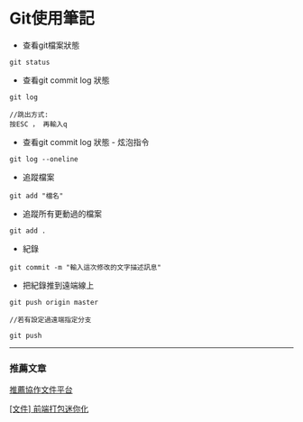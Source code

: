 # Git使用筆記

* 查看git檔案狀態
```
git status
```

* 查看git commit log 狀態
```
git log

//跳出方式:
按ESC ， 再輸入q
```

* 查看git commit log 狀態 - 炫泡指令
```
git log --oneline
```

* 追蹤檔案
```
git add "檔名"
```

* 追蹤所有更動過的檔案
```
git add .
```

* 紀錄
```
git commit -m "輸入這次修改的文字描述訊息"
```

* 把紀錄推到遠端線上
```
git push origin master 

//若有設定過遠端指定分支

git push
```

---
### 推薦文章
[推薦協作文件平台](https://hackmd.io/)

[[文件] 前端打包迷你化](https://hackmd.io/VWibUPGzSWeJyGOqitb5CA)
